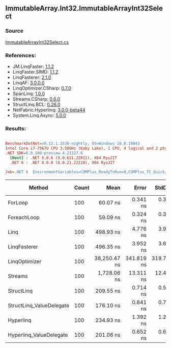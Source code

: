 ﻿## ImmutableArray.Int32.ImmutableArrayInt32Select

### Source
[ImmutableArrayInt32Select.cs](../LinqBenchmarks/ImmutableArray/Int32/ImmutableArrayInt32Select.cs)

### References:
- JM.LinqFaster: [1.1.2](https://www.nuget.org/packages/JM.LinqFaster/1.1.2)
- LinqFaster.SIMD: [1.1.2](https://www.nuget.org/packages/LinqFaster.SIMD/1.0.3)
- LinqFasterer: [2.1.0](https://www.nuget.org/packages/LinqFasterer/2.1.0)
- LinqAF: [3.0.0.0](https://www.nuget.org/packages/LinqAF/3.0.0.0)
- LinqOptimizer.CSharp: [0.7.0](https://www.nuget.org/packages/LinqOptimizer.CSharp/0.7.0)
- SpanLinq: [1.0.0](https://www.nuget.org/packages/SpanLinq/1.0.0)
- Streams.CSharp: [0.6.0](https://www.nuget.org/packages/Streams.CSharp/0.6.0)
- StructLinq.BCL: [0.26.0](https://www.nuget.org/packages/StructLinq/0.26.0)
- NetFabric.Hyperlinq: [3.0.0-beta44](https://www.nuget.org/packages/NetFabric.Hyperlinq/3.0.0-beta44)
- System.Linq.Async: [5.0.0](https://www.nuget.org/packages/System.Linq.Async/5.0.0)

### Results:
``` ini

BenchmarkDotNet=v0.12.1.1538-nightly, OS=Windows 10.0.19043
Intel Core i7-7567U CPU 3.50GHz (Kaby Lake), 1 CPU, 4 logical and 2 physical cores
.NET SDK=6.0.100-preview.4.21227.6
  [Host] : .NET 5.0.6 (5.0.621.22011), X64 RyuJIT
  .NET 6 : .NET 6.0.0 (6.0.21.22210), X64 RyuJIT

Job=.NET 6  EnvironmentVariables=COMPlus_ReadyToRun=0,COMPlus_TC_QuickJitForLoops=1,COMPlus_TieredPGO=1  Runtime=.NET 6.0  

```
|                   Method | Count |         Mean |      Error |     StdDev |  Ratio | RatioSD |   Gen 0 | Gen 1 | Gen 2 | Allocated |
|------------------------- |------ |-------------:|-----------:|-----------:|-------:|--------:|--------:|------:|------:|----------:|
|                  ForLoop |   100 |     60.07 ns |   0.341 ns |   0.319 ns |   1.00 |    0.00 |       - |     - |     - |         - |
|              ForeachLoop |   100 |     59.09 ns |   0.324 ns |   0.303 ns |   0.98 |    0.01 |       - |     - |     - |         - |
|                     Linq |   100 |    498.93 ns |   4.776 ns |   3.988 ns |   8.31 |    0.08 |  0.0229 |     - |     - |      48 B |
|             LinqFasterer |   100 |    496.35 ns |   3.952 ns |   3.697 ns |   8.26 |    0.08 |  0.4320 |     - |     - |     904 B |
|            LinqOptimizer |   100 | 38,250.47 ns | 341.819 ns | 319.738 ns | 636.78 |    6.16 | 13.6108 |     - |     - |  28,584 B |
|                  Streams |   100 |  1,728.06 ns |  13.311 ns |  12.451 ns |  28.77 |    0.24 |  0.2899 |     - |     - |     608 B |
|               StructLinq |   100 |    209.55 ns |   0.714 ns |   0.597 ns |   3.49 |    0.02 |  0.0153 |     - |     - |      32 B |
| StructLinq_ValueDelegate |   100 |    176.10 ns |   0.841 ns |   0.786 ns |   2.93 |    0.01 |       - |     - |     - |         - |
|                Hyperlinq |   100 |    234.93 ns |   1.392 ns |   1.234 ns |   3.91 |    0.03 |       - |     - |     - |         - |
|  Hyperlinq_ValueDelegate |   100 |    201.06 ns |   0.652 ns |   0.610 ns |   3.35 |    0.02 |       - |     - |     - |         - |
